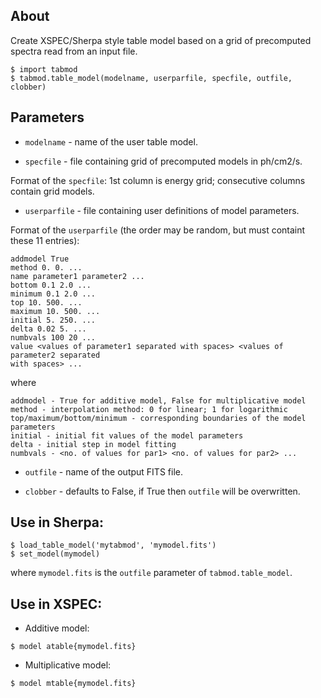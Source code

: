 ## About

Create XSPEC/Sherpa style table model based on a grid of precomputed
spectra read from an input file.

```
$ import tabmod
$ tabmod.table_model(modelname, userparfile, specfile, outfile, clobber)
```

## Parameters

* ```modelname``` - name of the user table model.

* ```specfile``` - file containing grid of precomputed models in ph/cm2/s.

Format of the ```specfile```: 1st column is energy grid; consecutive columns contain grid models.

* ```userparfile``` - file containing user definitions of model parameters.

Format of the ```userparfile``` (the order may be random, but must containt these 11 entries):

```
addmodel True
method 0. 0. ...
name parameter1 parameter2 ...
bottom 0.1 2.0 ...
minimum 0.1 2.0 ...
top 10. 500. ...
maximum 10. 500. ... 
initial 5. 250. ...
delta 0.02 5. ...
numbvals 100 20 ...
value <values of parameter1 separated with spaces> <values of parameter2 separated
with spaces> ...
```

where

```
addmodel - True for additive model, False for multiplicative model
method - interpolation method: 0 for linear; 1 for logarithmic
top/maximum/bottom/minimum - corresponding boundaries of the model parameters
initial - initial fit values of the model parameters
delta - initial step in model fitting
numbvals - <no. of values for par1> <no. of values for par2> ...
```

* ```outfile``` - name of the output FITS file.

* ```clobber``` - defaults to False, if True then ```outfile``` will be overwritten.

## Use in Sherpa:

```
$ load_table_model('mytabmod', 'mymodel.fits')
$ set_model(mymodel)
```

where ```mymodel.fits``` is the ```outfile``` parameter of ```tabmod.table_model```.

## Use in XSPEC:

* Additive model:

```
$ model atable{mymodel.fits}
```

* Multiplicative model:

```
$ model mtable{mymodel.fits}
```
